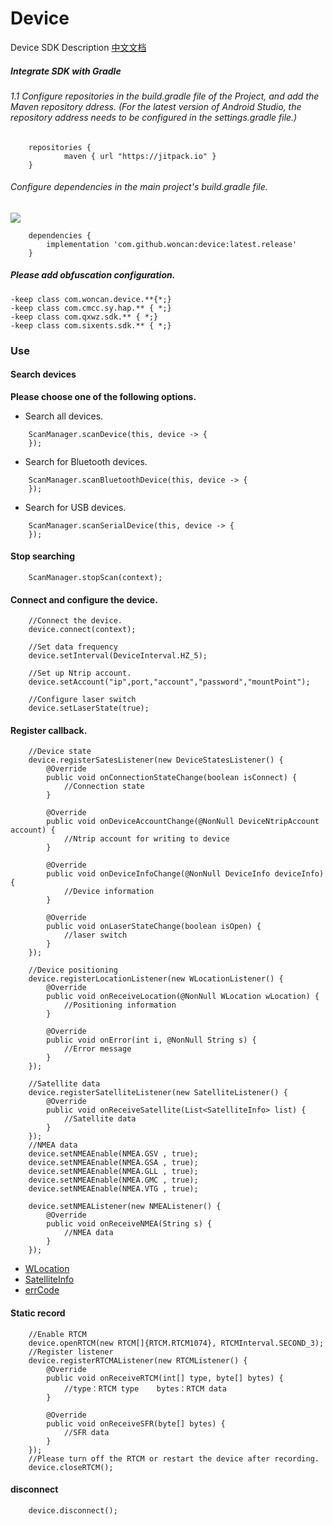 # Device

Device SDK Description  [中文文档](https://github.com/woncan/device/blob/master/readme/README_CN.md)

##### Integrate SDK with Gradle

######  1.1 Configure repositories in the build.gradle file of the Project, and add the Maven repository ddress. (For the latest version of Android Studio, the repository address needs to be configured in the settings.gradle file.)
```
    repositories {
            maven { url "https://jitpack.io" }
    }
```

###### Configure dependencies in the main project's build.gradle file.

[![](https://jitpack.io/v/woncan/device.svg)](https://jitpack.io/#woncan/device)
```
    dependencies {
        implementation 'com.github.woncan:device:latest.release'
    }
```

##### Please add obfuscation configuration.
```
-keep class com.woncan.device.**{*;}
-keep class com.cmcc.sy.hap.** { *;}
-keep class com.qxwz.sdk.** { *;}
-keep class com.sixents.sdk.** { *;}
```
###  Use



#### Search devices
**Please choose one of the following options.**
- Search all devices.
```
    ScanManager.scanDevice(this, device -> {  
    });
```
- Search for Bluetooth devices.
```
    ScanManager.scanBluetoothDevice(this, device -> {
    });
```
- Search for USB devices.
```
    ScanManager.scanSerialDevice(this, device -> {
    }); 
```
#### Stop searching
```
    ScanManager.stopScan(context);
```

#### Connect and configure the device.
```
    //Connect the device.
    device.connect(context);

    //Set data frequency
    device.setInterval(DeviceInterval.HZ_5);

    //Set up Ntrip account.
    device.setAccount("ip",port,"account","password","mountPoint");

    //Configure laser switch
    device.setLaserState(true);

```

#### Register callback.
```
    //Device state
    device.registerSatesListener(new DeviceStatesListener() {
        @Override
        public void onConnectionStateChange(boolean isConnect) {
            //Connection state
        }

        @Override
        public void onDeviceAccountChange(@NonNull DeviceNtripAccount account) {
            //Ntrip account for writing to device
        }

        @Override
        public void onDeviceInfoChange(@NonNull DeviceInfo deviceInfo) {
            //Device information
        }

        @Override
        public void onLaserStateChange(boolean isOpen) {
            //laser switch
        }
    });

    //Device positioning
    device.registerLocationListener(new WLocationListener() {
        @Override
        public void onReceiveLocation(@NonNull WLocation wLocation) {
            //Positioning information
        }

        @Override
        public void onError(int i, @NonNull String s) {
            //Error message
        }
    });
    
    //Satellite data
    device.registerSatelliteListener(new SatelliteListener() {
        @Override
        public void onReceiveSatellite(List<SatelliteInfo> list) {
            //Satellite data
        }
    });
    //NMEA data
    device.setNMEAEnable(NMEA.GSV , true);
    device.setNMEAEnable(NMEA.GSA , true);
    device.setNMEAEnable(NMEA.GLL , true);
    device.setNMEAEnable(NMEA.GMC , true);
    device.setNMEAEnable(NMEA.VTG , true);

    device.setNMEAListener(new NMEAListener() {
        @Override
        public void onReceiveNMEA(String s) {
            //NMEA data
        }
    });
```
- [WLocation](https://github.com/woncan/device/blob/master/readme/bean.md#WLocation)
- [SatelliteInfo](https://github.com/woncan/device/blob/master/readme/bean.md#SatelliteInfo)
- [errCode](https://github.com/woncan/device/blob/master/readme/errCode.md)
#### Static record
```
    //Enable RTCM
    device.openRTCM(new RTCM[]{RTCM.RTCM1074}, RTCMInterval.SECOND_3);
    //Register listener
    device.registerRTCMAListener(new RTCMListener() {
        @Override
        public void onReceiveRTCM(int[] type, byte[] bytes) {
            //type：RTCM type    bytes：RTCM data
        }

        @Override
        public void onReceiveSFR(byte[] bytes) {
            //SFR data
        }
    });
    //Please turn off the RTCM or restart the device after recording.
    device.closeRTCM();
```
#### disconnect
```
    device.disconnect();

```
